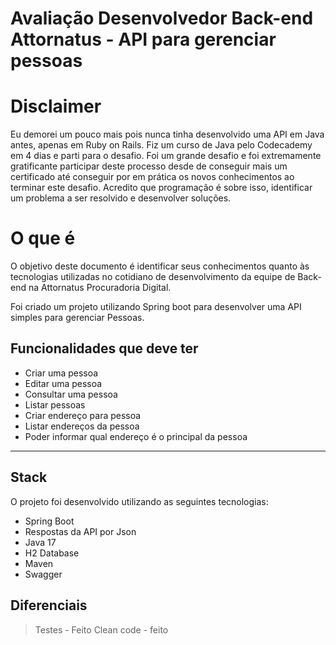 <h1>
  Avaliação Desenvolvedor Back-end Attornatus - API para gerenciar pessoas
</h1>

# Disclaimer

Eu demorei um pouco mais pois nunca tinha desenvolvido uma API em Java antes, apenas em Ruby on Rails. Fiz um curso de Java pelo Codecademy em 4 dias e parti para o desafio. Foi um grande desafio e foi extremamente gratificante participar deste processo desde de conseguir mais um certificado até conseguir por em prática os novos conhecimentos ao terminar este desafio. Acredito que programação é sobre isso, identificar um problema a ser resolvido e desenvolver soluções.

# O que é


O objetivo deste documento é identificar seus conhecimentos quanto às tecnologias utilizadas no cotidiano de desenvolvimento da equipe de Back-end na Attornatus Procuradoria Digital.

Foi criado um projeto utilizando Spring boot para desenvolver uma API simples para gerenciar Pessoas. 




## Funcionalidades que deve ter
- Criar uma pessoa
- Editar uma pessoa
- Consultar uma pessoa
- Listar pessoas
- Criar endereço para pessoa
- Listar endereços da pessoa
- Poder informar qual endereço é o principal da pessoa

---

## Stack

O projeto foi desenvolvido utilizando as seguintes tecnologias:

- Spring Boot
- Respostas da API por Json
- Java 17
- H2 Database
- Maven
- Swagger

## Diferenciais
> Testes - Feito
> Clean code - feito


